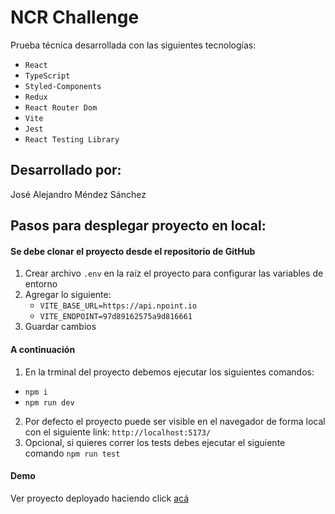 # NCR Challenge

Prueba técnica desarrollada con las siguientes tecnologías:

- `React`
- `TypeScript`
- `Styled-Components`
- `Redux`
- `React Router Dom`
- `Vite`
- `Jest`
- `React Testing Library`

## Desarrollado por:

José Alejandro Méndez Sánchez

## Pasos para desplegar proyecto en local:

#### Se debe clonar el proyecto desde el repositorio de GitHub

1. Crear archivo `.env` en la raíz el proyecto para configurar las variables de entorno
2. Agregar lo siguiente:
   - `VITE_BASE_URL=https://api.npoint.io`
   - `VITE_ENDPOINT=97d89162575a9d816661`
3. Guardar cambios

#### A continuación

1. En la trminal del proyecto debemos ejecutar los siguientes comandos:

- `npm i`
- `npm run dev`

2. Por defecto el proyecto puede ser visible en el navegador de forma local con el siguiente link: `http://localhost:5173/`
3. Opcional, si quieres correr los tests debes ejecutar el siguiente comando `npm run test`

#### Demo

Ver proyecto deployado haciendo click [acá](https://ncr-challenge-peach.vercel.app/)
